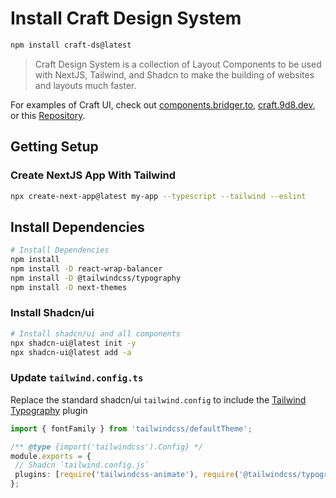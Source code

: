 # Install Craft Design System

```bash
npm install craft-ds@latest
```

> Craft Design System is a collection of Layout Components to be used with NextJS, Tailwind, and Shadcn to make the building of websites and layouts much faster.

For examples of Craft UI, check out [components.bridger.to](https://components.bridger.to), [craft.9d8.dev](https://craft.9d8.dev), or this [Repository](https://github.com/9d8dev/craft-examples).

## Getting Setup

### Create NextJS App With Tailwind

```bash
npx create-next-app@latest my-app --typescript --tailwind --eslint
```

## Install Dependencies

```bash
# Install Dependencies
npm install
npm install -D react-wrap-balancer
npm install -D @tailwindcss/typography
npm install -D next-themes
```

### Install Shadcn/ui

```bash
# Install shadcn/ui and all components
npx shadcn-ui@latest init -y
npx shadcn-ui@latest add -a
```

### Update `tailwind.config.ts`

Replace the standard shadcn/ui `tailwind.config` to include the [Tailwind Typography](https://tailwindcss.com/docs/typography-plugin) plugin

```ts
import { fontFamily } from 'tailwindcss/defaultTheme';

/** @type {import('tailwindcss').Config} */
module.exports = {
 // Shadcn `tailwind.config.js`
 plugins: [require('tailwindcss-animate'), require('@tailwindcss/typography')] // add this!
};
```
